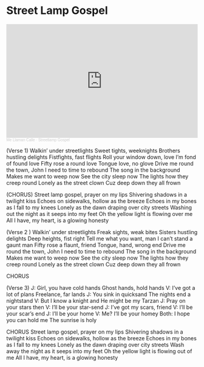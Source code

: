 # Street Lamp Gospel

<div><iframe width="100%" height="300" scrolling="no" frameborder="no" allow="autoplay" src="https://w.soundcloud.com/player/?url=https%3A//api.soundcloud.com/tracks/113816421&color=%23ff5500&auto_play=false&hide_related=false&show_comments=true&show_user=true&show_reposts=false&show_teaser=true&visual=true"></iframe><div style="font-size: 10px; color: #cccccc;line-break: anywhere;word-break: normal;overflow: hidden;white-space: nowrap;text-overflow: ellipsis; font-family: Interstate,Lucida Grande,Lucida Sans Unicode,Lucida Sans,Garuda,Verdana,Tahoma,sans-serif;font-weight: 100;"><a href="https://soundcloud.com/callecai" title="Me Llaman Calle" target="_blank" style="color: #cccccc; text-decoration: none;">Me Llaman Calle</a> · <a href="https://soundcloud.com/callecai/streetlamp-gospel" title="Streetlamp Gospel" target="_blank" style="color: #cccccc; text-decoration: none;">Streetlamp Gospel</a></div>


(Verse 1)
Walkin’ under streetlights
Sweet tights, weeknights
Brothers hustling delights
Fistfights, fast flights
Roll your window down, love
I’m fond of found love
Fifty rose a round love
Tongue love, no glove
Drive me round the town, John
I need to time to rebound
The song in the background
Makes me want to weep now
See the city sleep now
The lights how they creep round
Lonely as the street clown
Cuz deep down they all frown

(CHORUS)
Street lamp gospel, prayer on my lips
Shivering shadows in a twilight kiss
Echoes on sidewalks, hollow as the breeze
Echoes in my bones as I fall to my knees
Lonely as the dawn draping over city streets
Washing out the night as it seeps into my feet
Oh the yellow light is flowing over me
All I have, my heart, is a glowing honesty

(Verse 2 )
Walkin’ under streetlights
Freak sights, weak bites
Sisters hustling delights
Deep heights, fist right
Tell me what you want, man
I can’t stand a gaunt man
Fifty rose a flaunt, friend
Tongue, hand, wrong end
Drive me round the town, John
I need to time to rebound
The song in the background
Makes me want to weep now
See the city sleep now
The lights how they creep round
Lonely as the street clown
Cuz deep down they all frown

CHORUS

(Verse 3)
J:   Girl, you have cold hands
Ghost hands, hold hands
V:  I’ve got a lot of plans
Freelance, far lands
J:  You sink in quicksand
The nights end a nightstand
V:  But I know a knight and
He might be my Tarzan
J: Pray on your stars then
V:  I’ll be your star-send
J:  I’ve got my scars, friend
V:  I’ll be your scar’s end
J:   I’ll be your home
V:   Me? I’ll be your homey
Both:  I hope you can hold me
The sunrise is holy

CHORUS
Street lamp gospel, prayer on my lips
Shivering shadows in a twilight kiss
Echoes on sidewalks, hollow as the breeze
Echoes in my bones as I fall to my knees
Lonely as the dawn draping over city streets
Wash away the night as it seeps into my feet
Oh the yellow light is flowing out of me
All I have, my heart, is a glowing honesty
